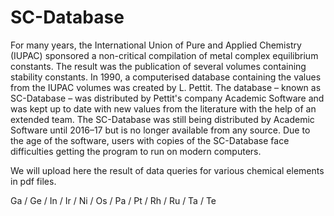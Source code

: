 # SC-Database

For many years, the International Union of Pure and Applied Chemistry (IUPAC) sponsored a non-critical compilation of metal complex equilibrium constants. The result was the publication of several volumes containing stability constants. In 1990, a computerised database containing the values from the IUPAC volumes was created by L. Pettit. The database – known as SC-Database – was distributed by Pettit's company Academic Software and was kept up to date with new values from the literature with the help of an extended team. The SC-Database was still being distributed by Academic Software until 2016–17 but is no longer available from any source. Due to the age of the software, users with copies of the SC-Database face difficulties getting the program to run on modern computers.

We will upload here the result of data queries for various chemical elements in pdf files.

Ga  /  Ge  /  In  /  Ir  /  Ni  /  Os  /  Pa  /  Pt  /  Rh  /  Ru  /  Ta  /  Te

